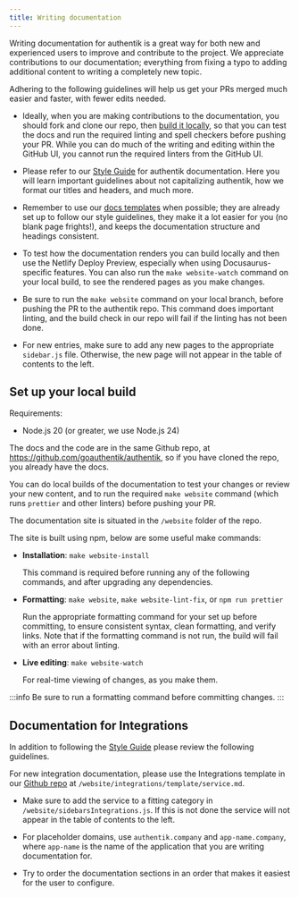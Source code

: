 ```yaml
---
title: Writing documentation
---
```


Writing documentation for authentik is a great way for both new and experienced users to improve and contribute to the project. We appreciate contributions to our documentation; everything from fixing a typo to adding additional content to writing a completely new topic.

Adhering to the following guidelines will help us get your PRs merged much easier and faster, with fewer edits needed.

- Ideally, when you are making contributions to the documentation, you should fork and clone our repo, then [build it locally](#set-up-your-local-build), so that you can test the docs and run the required linting and spell checkers before pushing your PR. While you can do much of the writing and editing within the GitHub UI, you cannot run the required linters from the GitHub UI.

- Please refer to our [Style Guide](./style-guide.mdx) for authentik documentation. Here you will learn important guidelines about not capitalizing authentik, how we format our titles and headers, and much more.

- Remember to use our [docs templates](./templates/index.md) when possible; they are already set up to follow our style guidelines, they make it a lot easier for you (no blank page frights!), and keeps the documentation structure and headings consistent.

- To test how the documentation renders you can build locally and then use the Netlify Deploy Preview, especially when using Docusaurus-specific features. You can also run the `make website-watch` command on your local build, to see the rendered pages as you make changes.

- Be sure to run the `make website` command on your local branch, before pushing the PR to the authentik repo. This command does important linting, and the build check in our repo will fail if the linting has not been done.

- For new entries, make sure to add any new pages to the appropriate `sidebar.js` file. Otherwise, the new page will not appear in the table of contents to the left.

## Set up your local build

Requirements:

- Node.js 20 (or greater, we use Node.js 24)

The docs and the code are in the same Github repo, at https://github.com/goauthentik/authentik, so if you have cloned the repo, you already have the docs.

You can do local builds of the documentation to test your changes or review your new content, and to run the required `make website` command (which runs `prettier` and other linters) before pushing your PR.

The documentation site is situated in the `/website` folder of the repo.

The site is built using npm, below are some useful make commands:

- **Installation**: `make website-install`

    This command is required before running any of the following commands, and after upgrading any dependencies.

- **Formatting**: `make website`, `make website-lint-fix`, or `npm run prettier`

    Run the appropriate formatting command for your set up before committing, to ensure consistent syntax, clean formatting, and verify links. Note that if the formatting command is not run, the build will fail with an error about linting.

- **Live editing**: `make website-watch`

    For real-time viewing of changes, as you make them.

:::info
Be sure to run a formatting command before committing changes.
:::

## Documentation for Integrations

In addition to following the [Style Guide](./style-guide.mdx) please review the following guidelines.

For new integration documentation, please use the Integrations template in our [Github repo](https://github.com/goauthentik/authentik) at `/website/integrations/template/service.md`.

- Make sure to add the service to a fitting category in `/website/sidebarsIntegrations.js`. If this is not done the service will not appear in the table of contents to the left.

- For placeholder domains, use `authentik.company` and `app-name.company`, where `app-name` is the name of the application that you are writing documentation for.

- Try to order the documentation sections in an order that makes it easiest for the user to configure.
